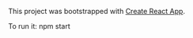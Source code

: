 This project was bootstrapped with [Create React App](https://github.com/facebookincubator/create-react-app).

To run it: npm start


